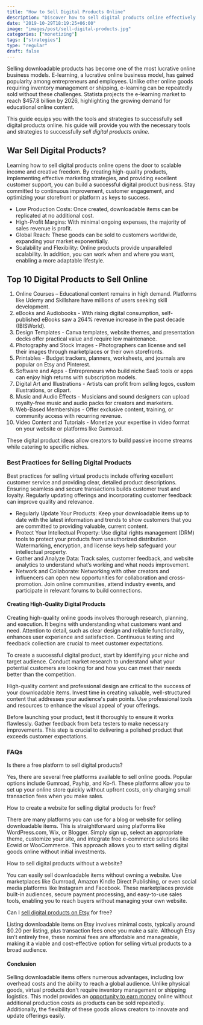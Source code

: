 ```yaml
---
title: "How to Sell Digital Products Online"
description: "Discover how to sell digital products online effectively. Explore tips on product creation, marketing strategies, and top-selling digital product ideas with real stats."
date: "2019-10-29T18:19:25+06:00"
image: "images/post/sell-digital-products.jpg"
categories: ["monetizing"]
tags: ["strategies"]
type: "regular"
draft: false
---
```


Selling downloadable products has become one of the most lucrative online business models. E-learning, a lucrative online business model, has gained popularity among entrepreneurs and employees. Unlike other online goods requiring inventory management or shipping, e-learning can be repeatedly sold without these challenges. Statista projects the e-learning market to reach $457.8 billion by 2026, highlighting the growing demand for educational online content.

This guide equips you with the tools and strategies to successfully sell digital products online.
his guide will provide you with the necessary tools and strategies to successfully _sell digital products online_.

## War Sell Digital Products?

Learning how to sell digital products online opens the door to scalable income and creative freedom. By creating high-quality products, implementing effective marketing strategies, and providing excellent customer support, you can build a successful digital product business. Stay committed to continuous improvement, customer engagement, and optimizing your storefront or platform as keys to success.

- Low Production Costs: Once created, downloadable items can be replicated at no additional cost.
- High-Profit Margins: With minimal ongoing expenses, the majority of sales revenue is profit.
- Global Reach: These goods can be sold to customers worldwide, expanding your market exponentially.
- Scalability and Flexibility: Online products provide unparalleled scalability. In addition, you can work when and where you want, enabling a more adaptable lifestyle.

## Top 10 Digital Products to Sell Online

1. Online Courses – Educational content remains in high demand. Platforms like Udemy and Skillshare have millions of users seeking skill development.
2. eBooks and Audiobooks - With rising digital consumption, self-published eBooks saw a 264% revenue increase in the past decade (IBISWorld).
3. Design Templates - Canva templates, website themes, and presentation decks offer practical value and require low maintenance.
4. Photography and Stock Images - Photographers can license and sell their images through marketplaces or their own storefronts.
5. Printables - Budget trackers, planners, worksheets, and journals are popular on Etsy and Pinterest.
6. Software and Apps - Entrepreneurs who build niche SaaS tools or apps can enjoy high returns with subscription models.
7. Digital Art and Illustrations - Artists can profit from selling logos, custom illustrations, or clipart.
8. Music and Audio Effects - Musicians and sound designers can upload royalty-free music and audio packs for creators and marketers.
9. Web-Based Memberships - Offer exclusive content, training, or community access with recurring revenue.
10. Video Content and Tutorials - Monetize your expertise in video format on your website or platforms like Gumroad.

These digital product ideas allow creators to build passive income streams while catering to specific niches.

### Best Practices for Selling Digital Products

Best practices for selling virtual products include offering excellent customer service and providing clear, detailed product descriptions. Ensuring seamless and secure transactions builds customer trust and loyalty. Regularly updating offerings and incorporating customer feedback can improve quality and relevance.

- Regularly Update Your Products: Keep your downloadable items up to date with the latest information and trends to show customers that you are committed to providing valuable, current content.
- Protect Your Intellectual Property: Use digital rights management (DRM) tools to protect your products from unauthorized distribution. Watermarking, encryption, and license keys help safeguard your intellectual property.
- Gather and Analyze Data: Track sales, customer feedback, and website analytics to understand what’s working and what needs improvement.
- Network and Collaborate: Networking with other creators and influencers can open new opportunities for collaboration and cross-promotion. Join online communities, attend industry events, and participate in relevant forums to build connections.

#### Creating High-Quality Digital Products

Creating high-quality online goods involves thorough research, planning, and execution. It begins with understanding what customers want and need. Attention to detail, such as clear design and reliable functionality, enhances user experience and satisfaction. Continuous testing and feedback collection are crucial to meet customer expectations.

To create a successful digital product, start by identifying your niche and target audience. Conduct market research to understand what your potential customers are looking for and how you can meet their needs better than the competition.

High-quality content and professional design are critical to the success of your downloadable items. Invest time in creating valuable, well-structured content that addresses your audience's pain points. Use professional tools and resources to enhance the visual appeal of your offerings.

Before launching your product, test it thoroughly to ensure it works flawlessly. Gather feedback from beta testers to make necessary improvements. This step is crucial to delivering a polished product that exceeds customer expectations.

### FAQs

Is there a free platform to sell digital products?

Yes, there are several free platforms available to sell online goods. Popular options include Gumroad, Payhip, and Ko-fi. These platforms allow you to set up your online store quickly without upfront costs, only charging small transaction fees when you make sales.

How to create a website for selling digital products for free?

There are many platforms you can use for a blog or website for selling downloadable items. This is straightforward using platforms like WordPress.com, Wix, or Blogger. Simply sign up, select an appropriate theme, customize your site, and integrate free e-commerce solutions like Ecwid or WooCommerce. This approach allows you to start selling digital goods online without initial investments.

How to sell digital products without a website?

You can easily sell downloadable items without owning a website. Use marketplaces like Gumroad, Amazon Kindle Direct Publishing, or even social media platforms like Instagram and Facebook. These marketplaces provide built-in audiences, secure payment processing, and easy-to-use sales tools, enabling you to reach buyers without managing your own website.

Can I [sell digital products on Etsy](/blog/sell-products-on-etsy/) for free?

Listing downloadable items on Etsy involves minimal costs, typically around $0.20 per listing, plus transaction fees once you make a sale. Although Etsy isn’t entirely free, these nominal fees are affordable and manageable, making it a viable and cost-effective option for selling virtual products to a broad audience.

#### Conclusion

Selling downloadable items offers numerous advantages, including low overhead costs and the ability to reach a global audience. Unlike physical goods, virtual products don't require inventory management or shipping logistics. This model provides an [opportunity to earn money](/blog/ways-to-make-money/) online without additional production costs as products can be sold repeatedly. Additionally, the flexibility of these goods allows creators to innovate and update offerings easily.

